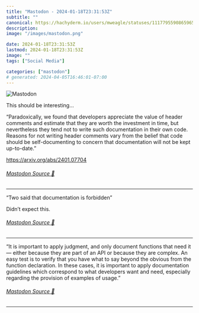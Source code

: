 ```yaml
---
title: "Mastodon - 2024-01-18T23:31:53Z"
subtitle: ""
canonical: https://hachyderm.io/users/mweagle/statuses/111779559086596508
description:
image: "/images/mastodon.png"

date: 2024-01-18T23:31:53Z
lastmod: 2024-01-18T23:31:53Z
image: ""
tags: ["Social Media"]

categories: ["mastodon"]
# generated: 2024-04-05T16:46:01-07:00
---
```

![Mastodon](/images/mastodon.png)

<p>This should be interesting…</p><p>“Paradoxically, we found that developers appreciate the value of header comments and estimate that they are worth the investment in time, but nevertheless they tend not to write such documentation in their own code. Reasons for not writing header comments vary from the belief that code should be self-documenting to concern that documentation will not be kept up-to-date.”</p><p><a href="https://arxiv.org/abs/2401.07704" target="_blank" rel="nofollow noopener noreferrer" translate="no"><span class="invisible">https://</span><span class="">arxiv.org/abs/2401.07704</span><span class="invisible"></span></a></p>


###### [Mastodon Source 🐘](https://hachyderm.io/@mweagle/111779559086596508)

___

<p>“Two said that documentation is forbidden”</p><p>Didn’t expect this.</p>


###### [Mastodon Source 🐘](https://hachyderm.io/@mweagle/111779670710714483)

___

<p>“It is important to apply judgment, and only document functions that need it — either because they are part of an API or because they are complex. An easy test is to verify that you have what to say beyond the obvious from the function declaration. In these cases, it is important to apply documentation guidelines which correspond to what developers want and need, especially regarding the provision of examples of usage.”</p>


###### [Mastodon Source 🐘](https://hachyderm.io/@mweagle/111779869656727403)

___
